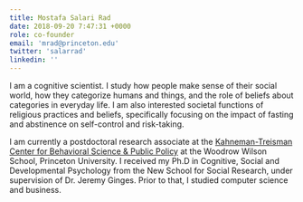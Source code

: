 ```yaml
---
title: Mostafa Salari Rad
date: 2018-09-20 7:47:31 +0000
role: co-founder
email: 'mrad@princeton.edu'
twitter: 'salarrad'
linkedin: ''
---
```


I am a cognitive scientist. I study how people make sense of their social world, how they categorize humans and things, and the role of beliefs about categories in everyday life. I am also interested societal functions of religious practices and beliefs, specifically focusing on the impact of fasting and abstinence on self-control and risk-taking.

I am currently a postdoctoral research associate at the [Kahneman-Treisman Center for Behavioral Science & Public Policy](https://behavioralpolicy.princeton.edu/people/mostafa-salari-rad) at the Woodrow Wilson School, Princeton University. I received my Ph.D in Cognitive, Social and Developmental Psychology from the New School for Social Research, under supervision of Dr. Jeremy Ginges. Prior to that, I studied computer science and business.
